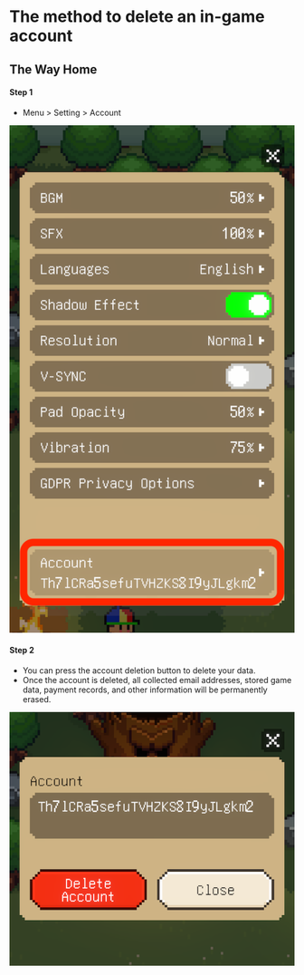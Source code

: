 # The method to delete an in-game account

## The Way Home
#### Step 1
* Menu > Setting > Account

![img](/privacy/image/account_deletion-e1.png)

#### Step 2
* You can press the account deletion button to delete your data.
* Once the account is deleted, all collected email addresses, stored game data, payment records, and other information will be permanently erased.

![img](/privacy/image/account_deletion-e2.png)
